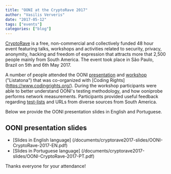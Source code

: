 ```yaml
---
title: "OONI at the CryptoRave 2017"
author: "Vasilis Ververis"
date: "2017-05-12"
tags: ["events"]
categories: ["blog"]
---
```


[CryptoRave](https://cryptorave.org/) is a free, non-commercial and
collectively funded 48 hour event featuring talks, workshops and activities
related to security, privacy, anonymity, hacking and freedom of expression that
attracts more that 2,500 people mainly from South America. The event took place
in São Paulo, Brazil on 5th and 6th May 2017.

A number of people attended the OONI
[presentation](https://cpa.cryptorave.org/pt-BR/CR2017/public/events/43) and
[workshop](https://cpa.cryptorave.org/pt-BR/CR2017/public/events/112)
("Listatona") that was co-organized with [Coding Rights]
(https://www.codingrights.org/). During the workshop participants were able to
better understand OONI's testing methodology, and how ooniprobe performs
network measurements. Participants provided useful feedback regarding
[test-lists](https://ooni.org/get-involved/contribute-test-lists/)
and URLs from diverse sources from South America.

Below we provide the OONI presentation slides in English and Portuguese.

## OONI presentation slides

* [Slides in English language]
(/documents/cryptorave2017-slides/OONI-CryptoRave-2017-EN.pdf)
* [Slides in Portuguese language]
(/documents/cryptorave2017-slides/OONI-CryptoRave-2017-PT.pdf)

Thanks everyone for your attendance!

